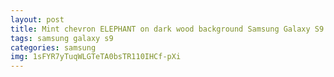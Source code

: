 ```yaml
---
layout: post
title: Mint chevron ELEPHANT on dark wood background Samsung Galaxy S9 Case
tags: samsung galaxy s9
categories: samsung
img: 1sFYR7yTuqWLGTeTA0bsTR110IHCf-pXi
---
```

